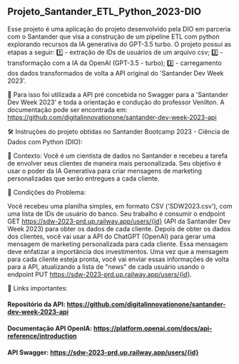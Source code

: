 ## Projeto_Santander_ETL_Python_2023-DIO

Esse projeto é uma aplicação do projeto desenvolvido pela DIO em parceria com o Santander que visa a construção de um pipeline ETL com python explorando recursos da IA generativa do GPT-3.5 turbo. O projeto possui as etapas a seguir:
1️⃣ - extração de IDs de usuários de um arquivo csv;
2️⃣ - transformação com a IA da OpenAI (GPT-3.5 - turbo);
3️⃣ - carregamento dos dados transformados de volta a API original do 'Santander Dev Week 2023'.

🚩 Para isso foi utilizada a API pré concebida no Swagger para a 'Santander Dev Week 2023' e toda a orientação e condução do professor Venilton. A documentação pode ser encontrada em:
https://github.com/digitalinnovationone/santander-dev-week-2023-api

🛠️ Instruções do projeto obtidas no Santander Bootcamp 2023 - Ciência de Dados com Python (DIO):

📑 Contexto: Você é um cientista de dados no Santander e recebeu a tarefa de envolver seus clientes de maneira mais personalizada. Seu objetivo é usar o poder da IA Generativa para criar mensagens de marketing personalizadas que serão entregues a cada cliente.

📌 Condições do Problema:

Você recebeu uma planilha simples, em formato CSV ('SDW2023.csv'), com uma lista de IDs de usuário do banco.
Seu trabalho é consumir o endpoint GET https://sdw-2023-prd.up.railway.app/users/{id} (API da Santander Dev Week 2023) para obter os dados de cada cliente.
Depois de obter os dados dos clientes, você vai usar a API do ChatGPT (OpenAI) para gerar uma mensagem de marketing personalizada para cada cliente. Essa mensagem deve enfatizar a importância dos investimentos.
Uma vez que a mensagem para cada cliente esteja pronta, você vai enviar essas informações de volta para a API, atualizando a lista de "news" de cada usuário usando o endpoint PUT https://sdw-2023-prd.up.railway.app/users/{id}.

📁 Links importantes: 
#### Repositório da API: https://github.com/digitalinnovationone/santander-dev-week-2023-api
#### Documentação API OpenIA: https://platform.openai.com/docs/api-reference/introduction
#### API Swagger: https://sdw-2023-prd.up.railway.app/users/{id}
